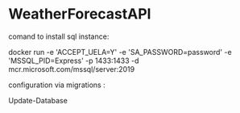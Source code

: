 # WeatherForecastAPI

comand to install sql instance:

  docker run -e 'ACCEPT_UELA=Y' -e 'SA_PASSWORD=password' -e 'MSSQL_PID=Express' -p 1433:1433 -d mcr.microsoft.com/mssql/server:2019
  
configuration via migrations :
  
  Update-Database 
